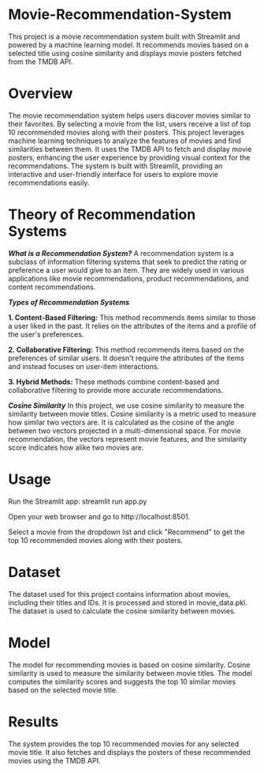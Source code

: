 # Movie-Recommendation-System
This project is a movie recommendation system built with Streamlit and powered by a machine learning model. It recommends movies based on a selected title using cosine similarity and displays movie posters fetched from the TMDB API.


# Overview
The movie recommendation system helps users discover movies similar to their favorites. By selecting a movie from the list, users receive a list of top 10 recommended movies along with their posters. This project leverages machine learning techniques to analyze the features of movies and find similarities between them. It uses the TMDB API to fetch and display movie posters, enhancing the user experience by providing visual context for the recommendations. The system is built with Streamlit, providing an interactive and user-friendly interface for users to explore movie recommendations easily.


# Theory of Recommendation Systems

***What is a Recommendation System?***
A recommendation system is a subclass of information filtering systems that seek to predict the rating or preference a user would give to an item. They are widely used in various applications like movie recommendations, product recommendations, and content recommendations.


***Types of Recommendation Systems***

**1. Content-Based Filtering:** This method recommends items similar to those a user liked in the past. It relies on the attributes of the items and a profile of the user's preferences.

**2. Collaborative Filtering:** This method recommends items based on the preferences of similar users. It doesn't require the attributes of the items and instead focuses on user-item interactions.

**3. Hybrid Methods:** These methods combine content-based and collaborative filtering to provide more accurate recommendations.


***Cosine Similarity***
In this project, we use cosine similarity to measure the similarity between movie titles. Cosine similarity is a metric used to measure how similar two vectors are. It is calculated as the cosine of the angle between two vectors projected in a multi-dimensional space. For movie recommendation, the vectors represent movie features, and the similarity score indicates how alike two movies are.


# Usage

Run the Streamlit app:      streamlit run app.py

Open your web browser and go to    http://localhost:8501.

Select a movie from the dropdown list and click "Recommend" to get the top 10 recommended movies along with their posters.


# Dataset
The dataset used for this project contains information about movies, including their titles and IDs. It is processed and stored in movie_data.pkl. The dataset is used to calculate the cosine similarity between movies.


# Model
The model for recommending movies is based on cosine similarity. Cosine similarity is used to measure the similarity between movie titles. The model computes the similarity scores and suggests the top 10 similar movies based on the selected movie title.


# Results
The system provides the top 10 recommended movies for any selected movie title. It also fetches and displays the posters of these recommended movies using the TMDB API.
